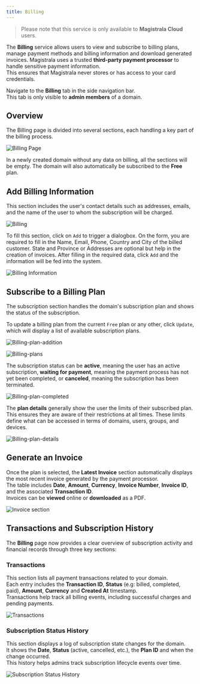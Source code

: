 ```yaml
---
title: Billing
---
```


> Please note that this service is only available to **Magistrala Cloud** users.

The **Billing** service allows users to view and subscribe to billing plans, manage payment methods and billing information and download generated invoices.
Magistrala uses a trusted **third-party payment processor** to handle sensitive payment information.  
This ensures that Magistrala never stores or has access to your card credentials.

Navigate to the **Billing** tab in the side navigation bar.  
This tab is only visible to **admin members** of a domain.

## Overview

The Billing page is divided into several sections, each handling a key part of the billing process.

![Billing Page](../../img/billing/billing-page.png)

In a newly created domain without any data on billing, all the sections will be empty. The domain will also automatically be subscribed to the **Free** plan.

## Add Billing Information

This section includes the user's contact details such as addresses, emails, and the name of the user to whom the subscription will be charged.

![Billing](../../img/billing/billing-information.png)

To fill this section, click on `Add` to trigger a dialogbox.
On the form, you are required to fill in the Name, Email, Phone, Country and City of the billed customer.
State and Province or Addresses are optional but help in the creation of invoices.
After filling in the required data, click `Add` and the information will be fed into the system.

![Billing Information](../../img/billing/add-bill-info.png)

## Subscribe to a Billing Plan

The subscription section handles the domain's subscription plan and shows the status of the subscription.

To update a billing plan from the current `Free` plan or any other, click `Update`, which will display a list of available subscription plans.

![Billing-plan-addition](../../img/billing/choose.png)

![Billing-plans](../../img/billing/sub-plans.png)

The subscription status can be **active**, meaning the user has an active subscription, **waiting for payment**, meaning the payment process has not yet been completed, or **canceled**, meaning the subscription has been terminated.

![Billing-plan-completed](../../img/billing/completed-sub.png)

The **plan details** generally show the user the limits of their subscribed plan. This ensures they are aware of their restrictions at all times. These limits define what can be accessed in terms of domains, users, groups, and devices.

![Billing-plan-details](../../img/billing/sub-limits.png)

## Generate an Invoice

Once the plan is selected, the **Latest Invoice** section automatically displays the most recent invoice generated by the payment processor.  
The table includes **Date**, **Amount**, **Currency**, **Invoice Number**, **Invoice ID**, and the associated **Transaction ID**.  
Invoices can be **viewed** online or **downloaded** as a PDF.

![Invoice section](../../img/billing/invoice.png)  

## Transactions and Subscription History

The **Billing** page now provides a clear overview of subscription activity and financial records through three key sections:

### Transactions

This section lists all payment transactions related to your domain.  
Each entry includes the **Transaction ID**, **Status** (e.g: billed, completed, paid), **Amount**, **Currency** and **Created At** timestamp.  
Transactions help track all billing events, including successful charges and pending payments.

![Transactions](../../img/billing/transactions.png)

### Subscription Status History

This section displays a log of subscription state changes for the domain.  
It shows the **Date**, **Status** (active, cancelled, etc.), the **Plan ID** and when the change occurred.  
This history helps admins track subscription lifecycle events over time.

![Subscription Status History](../../img/billing/subscription-history.png)
